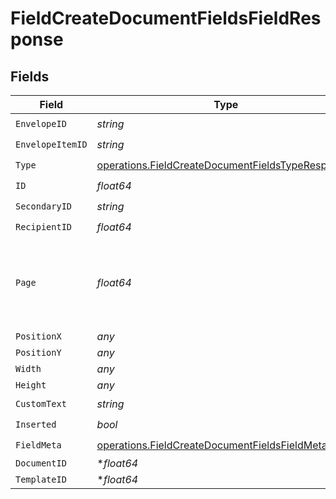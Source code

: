 # FieldCreateDocumentFieldsFieldResponse


## Fields

| Field                                                                                                                    | Type                                                                                                                     | Required                                                                                                                 | Description                                                                                                              |
| ------------------------------------------------------------------------------------------------------------------------ | ------------------------------------------------------------------------------------------------------------------------ | ------------------------------------------------------------------------------------------------------------------------ | ------------------------------------------------------------------------------------------------------------------------ |
| `EnvelopeID`                                                                                                             | *string*                                                                                                                 | :heavy_check_mark:                                                                                                       | N/A                                                                                                                      |
| `EnvelopeItemID`                                                                                                         | *string*                                                                                                                 | :heavy_check_mark:                                                                                                       | N/A                                                                                                                      |
| `Type`                                                                                                                   | [operations.FieldCreateDocumentFieldsTypeResponse](../../models/operations/fieldcreatedocumentfieldstyperesponse.md)     | :heavy_check_mark:                                                                                                       | N/A                                                                                                                      |
| `ID`                                                                                                                     | *float64*                                                                                                                | :heavy_check_mark:                                                                                                       | N/A                                                                                                                      |
| `SecondaryID`                                                                                                            | *string*                                                                                                                 | :heavy_check_mark:                                                                                                       | N/A                                                                                                                      |
| `RecipientID`                                                                                                            | *float64*                                                                                                                | :heavy_check_mark:                                                                                                       | N/A                                                                                                                      |
| `Page`                                                                                                                   | *float64*                                                                                                                | :heavy_check_mark:                                                                                                       | The page number of the field on the document. Starts from 1.                                                             |
| `PositionX`                                                                                                              | *any*                                                                                                                    | :heavy_minus_sign:                                                                                                       | N/A                                                                                                                      |
| `PositionY`                                                                                                              | *any*                                                                                                                    | :heavy_minus_sign:                                                                                                       | N/A                                                                                                                      |
| `Width`                                                                                                                  | *any*                                                                                                                    | :heavy_minus_sign:                                                                                                       | N/A                                                                                                                      |
| `Height`                                                                                                                 | *any*                                                                                                                    | :heavy_minus_sign:                                                                                                       | N/A                                                                                                                      |
| `CustomText`                                                                                                             | *string*                                                                                                                 | :heavy_check_mark:                                                                                                       | N/A                                                                                                                      |
| `Inserted`                                                                                                               | *bool*                                                                                                                   | :heavy_check_mark:                                                                                                       | N/A                                                                                                                      |
| `FieldMeta`                                                                                                              | [operations.FieldCreateDocumentFieldsFieldMetaUnion](../../models/operations/fieldcreatedocumentfieldsfieldmetaunion.md) | :heavy_check_mark:                                                                                                       | N/A                                                                                                                      |
| `DocumentID`                                                                                                             | **float64*                                                                                                               | :heavy_minus_sign:                                                                                                       | N/A                                                                                                                      |
| `TemplateID`                                                                                                             | **float64*                                                                                                               | :heavy_minus_sign:                                                                                                       | N/A                                                                                                                      |